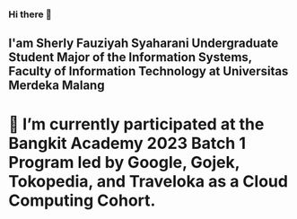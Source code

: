 ### Hi there 👋

## I'am Sherly Fauziyah Syaharani Undergraduate Student Major of the Information Systems, Faculty of Information Technology at Universitas Merdeka Malang

# 🌱 I’m currently participated at the Bangkit Academy 2023 Batch 1 Program led by Google, Gojek, Tokopedia, and Traveloka as a Cloud Computing Cohort.
